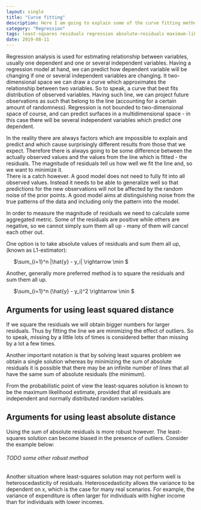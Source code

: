 ```yaml
---
layout: single
title: "Curve fitting"
description: Here I am going to explain some of the curve fitting methods such as least squares and least absolute residuals
category: "Regression"
tags: least-squares residuals regression absolute-residuals maximum-likelihood curve-fitting
date: 2019-08-11
---
```


Regression analysis is used for estimating relationship between variables, usually one dependent and one or several independent variables. Having a regression model at hand, we can predict how dependent variable will be changing if one or several independent variables are changing. 
It two-dimensional space we can draw a curve which approximates the relationship between two variables. So to speak, a curve that best fits distribution of observed variables. Having such line, we can project future observations as such that belong to the line (accounting for a certain amount of randomness). Regression is not bounded to two-dimensional space of course, and can predict surfaces in a multidimensional space - in this case there will be several independent variables which predict one dependent.<br>



In the reality there are always factors which are impossible to explain and predict and which cause surprisingly different results from those that we expect. Therefore there is always going to be some difference between the actually observed values and the values from the line which is fitted - the residuals. The magnitude of residuals tell us how well we fit the line and, so we want to minimize it. <br>
There is a catch however. A good model does not need to fully fit into all observed values. Instead it needs to be able to generalize well so that predictions for the new observations will not be affected by the random noise of the prior points. A good model aims at distinguishing noise from the true patterns of the data and including only the pattern into the model.<br>

In order to measure the magnitude of residuals we need to calculate some aggregated metric. Some of the residuals are positive while others are negative, so we cannot simply sum them all up - many of them will cancel each other out. <br>

One option is to take absolute values of residuals and sum them all up, (known as L1-estimator): <br>

&nbsp;&nbsp;&nbsp;&nbsp;
$\sum_{i=1}^n |\hat{y} - y_i| \rightarrow \min $

Another, generally more preferred method is to square the residuals and sum them all up.<br>

&nbsp;&nbsp;&nbsp;&nbsp;
$\sum_{i=1}^n (\hat{y} - y_i)^2 \rightarrow \min $

## Arguments for using least squared distance<br>

If we square the residuals we will obtain bigger numbers for larger residuals. Thus by fitting the line we are minimizing the effect of outliers. So to speak, missing by a little lots of times is considered better than missing by a lot a few times. <br>

Another important notation is that by solving least squares problem we obtain a single solution whereas by minimizing the sum of absolute residuals it is possible that there may be an infinite number of lines that all have the same sum of absolute residuals (the minimum).<br>

From the probabilistic point of view the least-squares solution is known to be the maximum likelihood estimate, provided that all residuals are independent and normally distributed random variables.<br>

## Arguments for using least absolute distance<br>

Using the sum of absolute residuals is more robust however.  The least-squares solution can become biased in the presence of outliers. Consider the example below:



###### TODO some other robust method

Another situation where least-squares solution may not perform well is heteroscedasticity of residuals. Heteroscedasticity allows the variance to be dependent on x, which is the case for many real scenarios. For example, the variance of expenditure is often larger for individuals with higher income than for individuals with lower incomes. 




